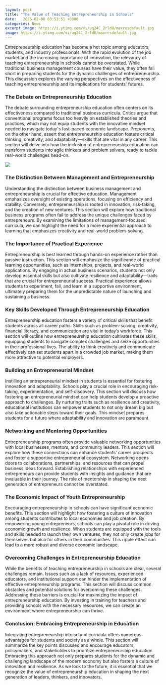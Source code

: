 ```yaml
---
layout: post
title: "The Value of Teaching Entrepreneurship in Schools"
date:   2026-02-08 03:53:51 +0000
categories: News
excerpt_image: https://i.ytimg.com/vi/uq24C_2rldU/maxresdefault.jpg
image: https://i.ytimg.com/vi/uq24C_2rldU/maxresdefault.jpg
---
```


Entrepreneurship education has become a hot topic among educators, students, and industry professionals. With the rapid evolution of the job market and the increasing importance of innovation, the relevancy of teaching entrepreneurship in schools cannot be overstated. While traditional business management courses have their value, they often fall short in preparing students for the dynamic challenges of entrepreneurship. This discussion explores the varying perspectives on the effectiveness of teaching entrepreneurship and its implications for students' futures.
### The Debate on Entrepreneurship Education
The debate surrounding entrepreneurship education often centers on its effectiveness compared to traditional business curricula. Critics argue that conventional programs focus too heavily on established theories and practices, which may not equip students with the innovative mindset needed to navigate today's fast-paced economic landscape. Proponents, on the other hand, assert that entrepreneurship education fosters critical thinking, creativity, and adaptability—skills that are vital in any career. This section will delve into how the inclusion of entrepreneurship education can transform students into agile thinkers and problem solvers, ready to tackle real-world challenges head-on.

![](https://i.ytimg.com/vi/uq24C_2rldU/maxresdefault.jpg)
### The Distinction Between Management and Entrepreneurship
Understanding the distinction between business management and entrepreneurship is crucial for effective education. Management emphasizes oversight of existing operations, focusing on efficiency and stability. Conversely, entrepreneurship is rooted in innovation, risk-taking, and the creation of new ventures. This section will explore how traditional business programs often fail to address the unique challenges faced by entrepreneurs. By examining the limitations of management-focused curricula, we can highlight the need for a more experiential approach to learning that emphasizes creativity and real-world problem-solving.
### The Importance of Practical Experience
Entrepreneurship is best learned through hands-on experience rather than passive instruction. This section will emphasize the significance of practical learning opportunities, such as internships, projects, and real-world applications. By engaging in actual business scenarios, students not only develop essential skills but also cultivate resilience and adaptability—traits that are crucial for entrepreneurial success. Practical experience allows students to experiment, fail, and learn in a supportive environment, ultimately preparing them for the unpredictable nature of launching and sustaining a business.
### Key Skills Developed Through Entrepreneurship Education
Entrepreneurship education fosters a variety of critical skills that benefit students across all career paths. Skills such as problem-solving, creativity, financial literacy, and communication are vital in today’s workforce. This section will outline how entrepreneurship education cultivates these skills, equipping students to navigate complex challenges and seize opportunities in their professional lives. The ability to think creatively and communicate effectively can set students apart in a crowded job market, making them more attractive to potential employers.
### Building an Entrepreneurial Mindset
Instilling an entrepreneurial mindset in students is essential for fostering innovation and adaptability. Schools play a crucial role in encouraging risk-taking, experimentation, and self-discovery. This section will discuss how fostering an entrepreneurial mindset can help students develop a proactive approach to challenges. By nurturing traits such as resilience and creativity, educational institutions can empower students to not only dream big but also take actionable steps toward their goals. This mindset prepares students for a future where adaptability and innovation are paramount.
### Networking and Mentoring Opportunities
Entrepreneurship programs often provide valuable networking opportunities with local businesses, mentors, and community leaders. This section will explore how these connections can enhance students' career prospects and foster a supportive entrepreneurial ecosystem. Networking opens doors to collaborations, partnerships, and resources that can propel business ideas forward. Establishing relationships with experienced entrepreneurs can provide students with insights and guidance that are invaluable in their journey. The role of mentorship in shaping the next generation of entrepreneurs cannot be overstated.
### The Economic Impact of Youth Entrepreneurship
Encouraging entrepreneurship in schools can have significant economic benefits. This section will highlight how fostering a culture of innovation among students contributes to local economies and job creation. By empowering young entrepreneurs, schools can play a pivotal role in driving economic growth and resilience. When students are equipped with the tools and skills needed to launch their own ventures, they not only create jobs for themselves but also for others in their communities. This ripple effect can lead to a more robust and diverse economic landscape.
### Overcoming Challenges in Entrepreneurship Education
While the benefits of teaching entrepreneurship in schools are clear, several challenges remain. Issues such as a lack of resources, experienced educators, and institutional support can hinder the implementation of effective entrepreneurship programs. This section will discuss common obstacles and potential solutions for overcoming these challenges. Addressing these barriers is crucial for maximizing the impact of entrepreneurship education. By investing in training for teachers and providing schools with the necessary resources, we can create an environment where entrepreneurship can thrive.
### Conclusion: Embracing Entrepreneurship in Education
Integrating entrepreneurship into school curricula offers numerous advantages for students and society as a whole. This section will summarize the key points discussed and encourage educators, policymakers, and stakeholders to prioritize entrepreneurship education. Embracing this approach not only prepares students for the dynamic and challenging landscape of the modern economy but also fosters a culture of innovation and resilience. As we look to the future, it is essential that we recognize the value of entrepreneurship education in shaping the next generation of leaders, thinkers, and innovators.